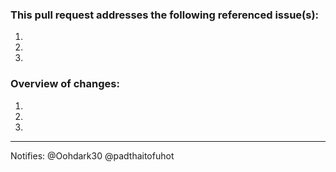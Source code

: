### This pull request addresses the following referenced issue(s):

1.
2.
3.

### Overview of changes:

1.
2.
3.

---
Notifies: @Oohdark30 @padthaitofuhot
